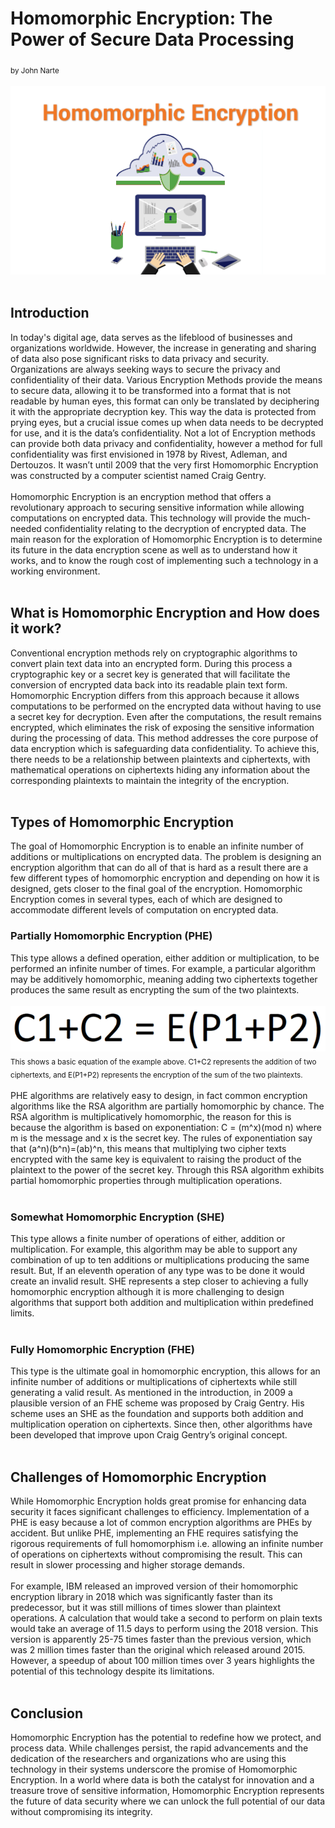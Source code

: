 # Homomorphic Encryption: The Power of Secure Data Processing
<sub>by John Narte</sub>
<br/><br/>
![image](/docs/assets/Homo-Encryption-Feature.png)
<br/><br/>
## Introduction
In today's digital age, data serves as the lifeblood of businesses and organizations worldwide. However, the increase in generating and sharing of data also pose significant risks to data privacy and security. Organizations are always seeking ways to secure the privacy and confidentiality of their data. Various Encryption Methods provide the means to secure data, allowing it to be transformed into a format that is not readable by human eyes, this format can only be translated by deciphering it with the appropriate decryption key. This way the data is protected from prying eyes, but a crucial issue comes up when data needs to be decrypted for use, and it is the data’s confidentiality. Not a lot of Encryption methods can provide both data privacy and confidentiality, however a method for full confidentiality was first envisioned in 1978 by Rivest, Adleman, and Dertouzos. It wasn’t until 2009 that the very first Homomorphic Encryption was constructed by a computer scientist named Craig Gentry.
<br/><br/>
Homomorphic Encryption is an encryption method that offers a revolutionary approach to securing sensitive information while allowing computations on encrypted data. This technology will provide the much-needed confidentiality relating to the decryption of encrypted data. The main reason for the exploration of Homomorphic Encryption is to determine its future in the data encryption scene as well as to understand how it works, and to know the rough cost of implementing such a technology in a working environment.
<br/><br/>
## What is Homomorphic Encryption and How does it work?
Conventional encryption methods rely on cryptographic algorithms to convert plain text data into an encrypted form. During this process a cryptographic key or a secret key is generated that will facilitate the conversion of encrypted data back into its readable plain text form. Homomorphic Encryption differs from this approach because it allows computations to be performed on the encrypted data without having to use a secret key for decryption. Even after the computations, the result remains encrypted, which eliminates the risk of exposing the sensitive information during the processing of data. This method addresses the core purpose of data encryption which is safeguarding data confidentiality. To achieve this, there needs to be a relationship between plaintexts and ciphertexts, with mathematical operations on ciphertexts hiding any information about the corresponding plaintexts to maintain the integrity of the encryption.
<br/><br/>
## Types of Homomorphic Encryption
The goal of Homomorphic Encryption is to enable an infinite number of additions or multiplications on encrypted data. The problem is designing an encryption algorithm that can do all of that is hard as a result there are a few different types of homomorphic encryption and depending on how it is designed, gets closer to the final goal of the encryption. Homomorphic Encryption comes in several types, each of which are designed to accommodate different levels of computation on encrypted data.
### Partially Homomorphic Encryption (PHE)
This type allows a defined operation, either addition or multiplication, to be performed an infinite number of times. For example, a particular algorithm may be additively homomorphic, meaning adding two ciphertexts together produces the same result as encrypting the sum of the two plaintexts.
<br/><br/>
![equation](https://github.com/i0uthis/blog.intp-362/blob/main/docs/assets/basic-equation.png)\
<sub>This shows a basic equation of the example above. C1+C2 represents the addition of two ciphertexts, and E(P1+P2) represents the encryption of the sum of the two plaintexts.</sub>
<br/><br/>
PHE algorithms are relatively easy to design, in fact common encryption algorithms like the RSA algorithm are partially homomorphic by chance. The RSA algorithm is multiplicatively homomorphic, the reason for this is because the algorithm is based on exponentiation: C = (m^x)(mod n) where m is the message and x is the secret key. The rules of exponentiation say that (a^n)(b^n)=(ab)^n, this means that multiplying two cipher texts encrypted with the same key is equivalent to raising the product of the plaintext to the power of the secret key. Through this RSA algorithm exhibits partial homomorphic properties through multiplication operations.
<br/><br/>
### Somewhat Homomorphic Encryption (SHE)
This type allows a finite number of operations of either, addition or multiplication. For example, this algorithm may be able to support any combination of up to ten additions or multiplications producing the same result. But, If an eleventh operation of any type was to be done it would create an invalid result. SHE represents a step closer to achieving a fully homomorphic encryption although it is more challenging to design algorithms that support both addition and multiplication within predefined limits.
<br/><br/>
### Fully Homomorphic Encryption (FHE)
This type is the ultimate goal in homomorphic encryption, this allows for an infinite number of additions or multiplications of ciphertexts while still generating a valid result. As mentioned in the introduction, in 2009 a plausible version of an FHE scheme was proposed by Craig Gentry. His scheme uses an SHE as the foundation and supports both addition and multiplication operation on ciphertexts. Since then, other algorithms have been developed that improve upon Craig Gentry’s original concept.
<br/><br/>
## Challenges of Homomorphic Encryption
While Homomorphic Encryption holds great promise for enhancing data security it faces significant challenges to efficiency. Implementation of a PHE is easy because a lot of common encryption algorithms are PHEs by accident. But unlike PHE, implementing an FHE requires satisfying the rigorous requirements of full homomorphism i.e. allowing an infinite number of operations on ciphertexts without compromising the result. This can result in slower processing and higher storage demands.
<br/><br/>
For example, IBM released an improved version of their homomorphic encryption library in 2018 which was significantly faster than its predecessor, but it was still millions of times slower than plaintext operations. A calculation that would take a second to perform on plain texts would take an average of 11.5 days to perform using the 2018 version. This version is apparently 25-75 times faster than the previous version, which was 2 million times faster than the original which released around 2015. However, a speedup of about 100 million times over 3 years highlights the potential of this technology despite its limitations.
<br/><br/>
## Conclusion
Homomorphic Encryption has the potential to redefine how we protect, and process data. While challenges persist, the rapid advancements and the dedication of the researchers and organizations who are using this technology in their systems underscore the promise of Homomorphic Encryption. In a world where data is both the catalyst for innovation and a treasure trove of sensitive information, Homomorphic Encryption represents the future of data security where we can unlock the full potential of our data without compromising its integrity.
